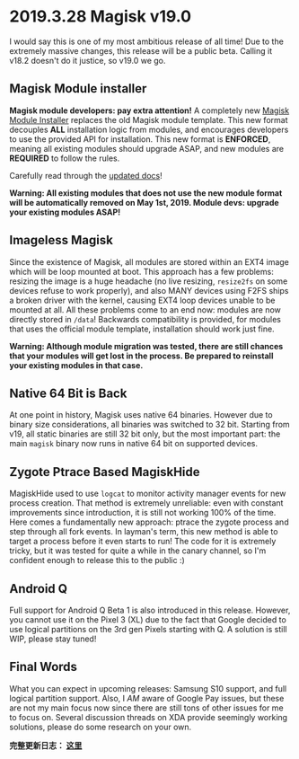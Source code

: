 # 2019.3.28 Magisk v19.0

I would say this is one of my most ambitious release of all time! Due to the extremely massive changes, this release will be a public beta. Calling it v18.2 doesn't do it justice, so v19.0 we go.

## Magisk Module installer
**Magisk module developers: pay extra attention!** A completely new [Magisk Module Installer](https://github.com/topjohnwu/magisk-module-installer) replaces the old Magisk module template. This new format decouples **ALL** installation logic from modules, and encourages developers to use the provided API for installation. This new format is **ENFORCED**, meaning all existing modules should upgrade ASAP, and new modules are **REQUIRED** to follow the rules.

Carefully read through the [updated docs](https://topjohnwu.github.io/Magisk/guides.html)!

**Warning: All existing modules that does not use the new module format will be automatically removed on May 1st, 2019. Module devs: upgrade your existing modules ASAP!**

## Imageless Magisk
Since the existence of Magisk, all modules are stored within an EXT4 image which will be loop mounted at boot. This approach has a few problems: resizing the image is a huge headache (no live resizing, `resize2fs` on some devices refuse to work properly), and also MANY devices using F2FS ships a broken driver with the kernel, causing EXT4 loop devices unable to be mounted at all. All these problems come to an end now: modules are now directly stored in `/data`! Backwards compatibility is provided, for modules that uses the official module template, installation should work just fine.

**Warning: Although module migration was tested, there are still chances that your modules will get lost in the process. Be prepared to reinstall your existing modules in that case.**

## Native 64 Bit is Back
At one point in history, Magisk uses native 64 binaries. However due to binary size considerations, all binaries was switched to 32 bit. Starting from v19, all static binaries are still 32 bit only, but the most important part: the main `magisk` binary now runs in native 64 bit on supported devices.

## Zygote Ptrace Based MagiskHide
MagiskHide used to use `logcat` to monitor activity manager events for new process creation. That method is extremely unreliable: even with constant improvements since introduction, it is still not working 100% of the time. Here comes a fundamentally new approach: ptrace the zygote process and step through all fork events. In layman's term, this new method is able to target a process before it even starts to run! The code for it is extremely tricky, but it was tested for quite a while in the canary channel, so I'm confident enough to release this to the public :)

## Android Q
Full support for Android Q Beta 1 is also introduced in this release. However, you cannot use it on the Pixel 3 (XL) due to the fact that Google decided to use logical partitions on the 3rd gen Pixels starting with Q. A solution is still WIP, please stay tuned!

## Final Words
What you can expect in upcoming releases: Samsung S10 support, and full logical partition support. Also, I *AM* aware of Google Pay issues, but these are not my main focus now since there are still tons of other issues for me to focus on. Several discussion threads on XDA provide seemingly working solutions, please do some research on your own.

**完整更新日志： [这里](/changes.html)**
